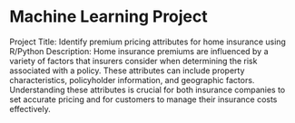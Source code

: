 # Machine Learning Project
Project Title: Identify premium pricing attributes for home insurance using R/Python
Description: Home insurance premiums are influenced by a variety of factors that insurers consider when determining the risk associated with a policy. These attributes can include property characteristics, policyholder information, and geographic factors. Understanding these attributes is crucial for both insurance companies to set accurate pricing and for customers to manage their insurance costs effectively.


